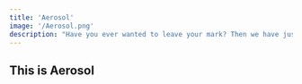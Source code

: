 ```yaml
---
title: 'Aerosol'
image: '/Aerosol.png'
description: "Have you ever wanted to leave your mark? Then we have just the right event for you - Aerosol! A truly one-of-a-kind event where you can get creative and explore a unique art form. Whether a seasoned spray painter or a beginner, you'll have the opportunity to show off your skills by spray painting the walls of IIT Gandhinagar. So It's time to unleash your inner artist and leave a mark! So grab your cans of paint, and let's get spraying!"
---
```


## This is Aerosol